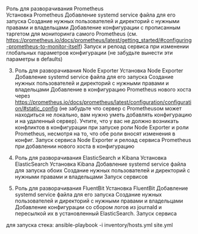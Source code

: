 Роль для разворачивания Prometheus <br>
Установка Prometheus
Добавление systemd service файла для его запуска
Создание нужных пользователей и директорий с нужными правами и владельцами
Добавление конфигурации с прописанным таргетом для мониторинга самого Prometheus (см. https://prometheus.io/docs/prometheus/latest/getting_started/#configuring-prometheus-to-monitor-itself)
Запуск и релоад сервиса при изменении глобальных параметров конфигурации (не забудьте вынести эти параметры в defaults)

3. Роль для разворачивания Node Exporter
Установка Node Exporter
Добавление systemd service файла для его запуска
Создание нужных пользователей и директорий с нужными правами и владельцами
Добавление в конфигурацию Prometheus нового хоста через https://prometheus.io/docs/prometheus/latest/configuration/configuration/#static_config (не забудьте что сервер с Prometheusом может находиться не локально, вам нужно уметь добавлять конфигурацию и на удаленный сервер). Учтите, что у вас не должно возникать конфликтов в конфигурации при запуске роли Node Exporter и роли Prometheus, несмотря на то, что обе роли вносят изменения в конфиг.
Запуск сервиса Node Exporter и релоад сервиса Prometheus при добавлении нового хоста в конфигурацию

4. Роль для разворачивания ElasticSearch и Kibana
Установка ElasticSearch
Установка Kibana
Добавление systemd service файла для запуска обоих
Создание нужных пользователей и директорий с нужными правами и владельцами
Запуск сервисов

5. Роль для разворачивания FluentBit
Установка FluentBit
Добавление systemd service файла для его запуска
Создание нужных пользователей и директорий с нужными правами и владельцами
Добавление конфигурации со сбором логов из journald и пересылкой их в установленный ElasticSearch.
Запуск сервиса

для запуска стека:
ansible-playbook -i inventory/hosts.yml site.yml
